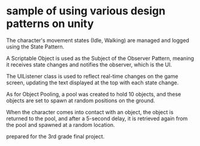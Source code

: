 # sample of using various design patterns on unity

The character's movement states (Idle, Walking) are managed and logged using the State Pattern.  

A Scriptable Object is used as the Subject of the Observer Pattern, meaning it receives state changes and notifies the observer, which is the UI.  

The UIListener class is used to reflect real-time changes on the game screen, updating the text displayed at the top with each state change.

As for Object Pooling, a pool was created to hold 10 objects, and these objects are set to spawn at random positions on the ground.

When the character comes into contact with an object, the object is returned to the pool, and after a 5-second delay, it is retrieved again from the pool and spawned at a random location.

prepared for the 3rd grade final project.

